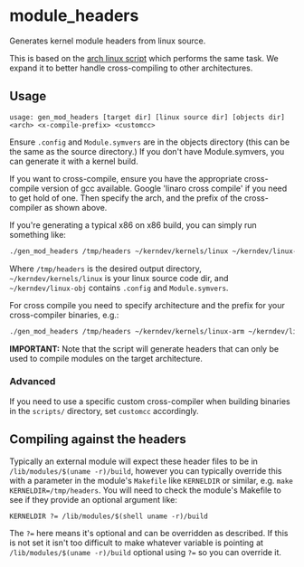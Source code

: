 # module_headers

Generates kernel module headers from linux source.

This is based on the [arch linux script][arch-script] which performs the same
task. We expand it to better handle cross-compiling to other architectures.

## Usage

```
usage: gen_mod_headers [target dir] [linux source dir] [objects dir] <arch> <x-compile-prefix> <customcc>
```

Ensure `.config` and `Module.symvers` are in the objects directory (this can be
the same as the source directory.) If you don't have Module.symvers, you can
generate it with a kernel build.

If you want to cross-compile, ensure you have the appropriate cross-compile
version of gcc available. Google 'linaro cross compile' if you need to get hold
of one. Then specify the arch, and the prefix of the cross-compiler as shown
above.

If you're generating a typical x86 on x86 build, you can simply run something
like:

```bash
./gen_mod_headers /tmp/headers ~/kerndev/kernels/linux ~/kerndev/linux-obj
```

Where `/tmp/headers` is the desired output directory, `~/kerndev/kernels/linux`
is your linux source code dir, and `~/kerndev/linux-obj` contains `.config`
and `Module.symvers`.

For cross compile you need to specify architecture and the prefix for your
cross-compiler binaries, e.g.:

```bash
./gen_mod_headers /tmp/headers ~/kerndev/kernels/linux-arm ~/kerndev/linux-arm-obj arm arm-linux-gnueabihf-
```

__IMPORTANT:__ Note that the script will generate headers that can only be used
to compile modules on the target architecture.

### Advanced

If you need to use a specific custom cross-compiler when building binaries in
the `scripts/` directory, set `customcc` accordingly.

## Compiling against the headers

Typically an external module will expect these header files to be in
`/lib/modules/$(uname -r)/build`, however you can typically override this with a
parameter in the module's `Makefile` like `KERNELDIR` or similar, e.g. `make
KERNELDIR=/tmp/headers`. You will need to check the module's Makefile to see if
they provide an optional argument like:

```make
KERNELDIR ?= /lib/modules/$(shell uname -r)/build
```

The `?=` here means it's optional and can be overridden as described. If this is
not set it isn't too difficult to make whatever variable is pointing at
`/lib/modules/$(uname -r)/build` optional using `?=` so you can override it.

[arch-script]:https://www.archlinux.org/packages/core/x86_64/linux/
